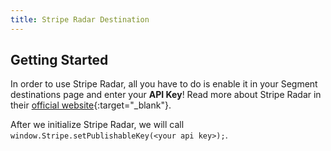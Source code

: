 ```yaml
---
title: Stripe Radar Destination
---
```


## Getting Started

In order to use Stripe Radar, all you have to do is enable it in your Segment destinations page and enter your **API Key**! Read more about Stripe Radar in their [official website](https://stripe.com/radar){:target="_blank"}.

After we initialize Stripe Radar, we will call `window.Stripe.setPublishableKey(<your api key>);`.
